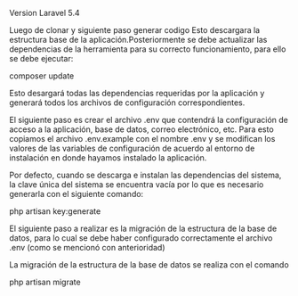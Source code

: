 Version Laravel 5.4

Luego de clonar y siguiente paso generar codigo Esto descargara la estructura base de la aplicación.Posteriormente se debe actualizar las dependencias de la herramienta para su correcto funcionamiento, para ello se debe ejecutar:




composer update 





Esto desargará todas las dependencias requeridas por la aplicación y generará todos los archivos de configuración correspondientes.


El siguiente paso es crear el archivo .env que contendrá la configuración de acceso a la aplicación, base de datos, correo electrónico, etc. Para esto copiamos el archivo .env.example con el nombre .env y se modifican los valores de las variables de configuración de acuerdo al entorno de instalación en donde hayamos instalado la aplicación.


Por defecto, cuando se descarga e instalan las dependencias del sistema, la clave única del sistema se encuentra vacía por lo que es necesario generarla con el siguiente comando:




php artisan key:generate 





El siguiente paso a realizar es la migración de la estructura de la base de datos, para lo cual se debe haber configurado correctamente el archivo .env (como se mencionó con anterioridad)


La migración de la estructura de la base de datos se realiza con el comando




php artisan migrate
